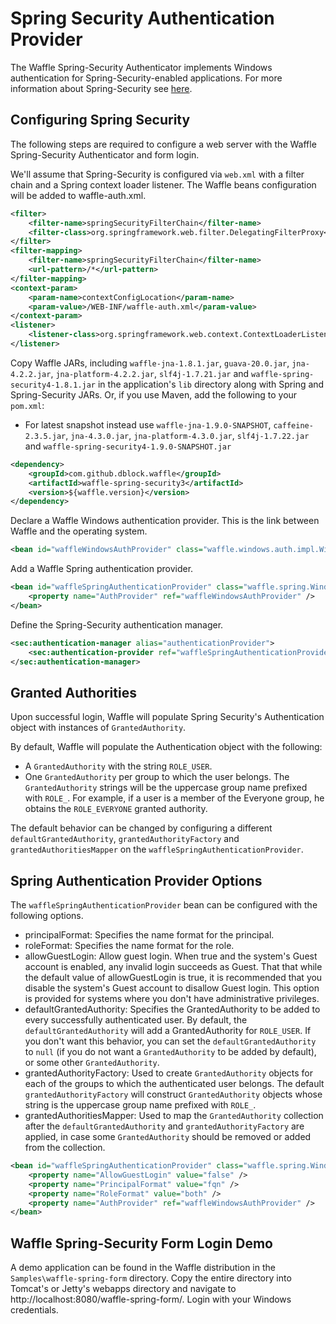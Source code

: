 Spring Security Authentication Provider
=======================================

The Waffle Spring-Security Authenticator implements Windows authentication for Spring-Security-enabled applications. For more information about Spring-Security see [here](https://projects.spring.io/spring-security/).

Configuring Spring Security
---------------------------

The following steps are required to configure a web server with the Waffle Spring-Security Authenticator and form login.

We'll assume that Spring-Security is configured via `web.xml` with a filter chain and a Spring context loader listener. The Waffle beans configuration will be added to waffle-auth.xml.

``` xml
<filter>
    <filter-name>springSecurityFilterChain</filter-name>
    <filter-class>org.springframework.web.filter.DelegatingFilterProxy</filter-class>
</filter>
<filter-mapping>
    <filter-name>springSecurityFilterChain</filter-name>
    <url-pattern>/*</url-pattern>
</filter-mapping>
<context-param>
    <param-name>contextConfigLocation</param-name>
    <param-value>/WEB-INF/waffle-auth.xml</param-value>
</context-param>
<listener>
    <listener-class>org.springframework.web.context.ContextLoaderListener</listener-class>
</listener>
```

Copy Waffle JARs, including `waffle-jna-1.8.1.jar`, `guava-20.0.jar`, `jna-4.2.2.jar`, `jna-platform-4.2.2.jar`, `slf4j-1.7.21.jar` and `waffle-spring-security4-1.8.1.jar` in the application's `lib` directory along with Spring and Spring-Security JARs. Or, if you use Maven, add the following to your `pom.xml`:

- For latest snapshot instead use `waffle-jna-1.9.0-SNAPSHOT`, `caffeine-2.3.5.jar`, `jna-4.3.0.jar`, `jna-platform-4.3.0.jar`, `slf4j-1.7.22.jar` and `waffle-spring-security4-1.9.0-SNAPSHOT.jar`

``` xml
<dependency>
    <groupId>com.github.dblock.waffle</groupId>
    <artifactId>waffle-spring-security3</artifactId>
    <version>${waffle.version}</version>
</dependency>            
```

Declare a Waffle Windows authentication provider. This is the link between Waffle and the operating system.

``` xml
<bean id="waffleWindowsAuthProvider" class="waffle.windows.auth.impl.WindowsAuthProviderImpl" />
```

Add a Waffle Spring authentication provider.

``` xml
<bean id="waffleSpringAuthenticationProvider" class="waffle.spring.WindowsAuthenticationProvider">
    <property name="AuthProvider" ref="waffleWindowsAuthProvider" />
</bean>
```

Define the Spring-Security authentication manager.

``` xml
<sec:authentication-manager alias="authenticationProvider">
    <sec:authentication-provider ref="waffleSpringAuthenticationProvider" />
</sec:authentication-manager>
```

Granted Authorities
-------------------

Upon successful login, Waffle will populate Spring Security's Authentication object with instances of `GrantedAuthority`.

By default, Waffle will populate the Authentication object with the following:

* A `GrantedAuthority` with the string `ROLE_USER`.
* One `GrantedAuthority` per group to which the user belongs. The `GrantedAuthority` strings will be the uppercase group name prefixed with `ROLE_`. For example, if a user is a member of the Everyone group, he obtains the `ROLE_EVERYONE` granted authority.

The default behavior can be changed by configuring a different `defaultGrantedAuthority`,  `grantedAuthorityFactory` and `grantedAuthoritiesMapper` on the `waffleSpringAuthenticationProvider`.

Spring Authentication Provider Options
--------------------------------------

The `waffleSpringAuthenticationProvider` bean can be configured with the following options.

* principalFormat: Specifies the name format for the principal.
* roleFormat: Specifies the name format for the role.
* allowGuestLogin: Allow guest login. When true and the system's Guest account is enabled, any invalid login succeeds as Guest. That that while the default value of allowGuestLogin is true, it is recommended that you disable the system's Guest account to disallow Guest login. This option is provided for systems where you don't have administrative privileges.  
* defaultGrantedAuthority: Specifies the GrantedAuthority to be added to every successfully authenticated user. By default, the `defaultGrantedAuthority` will add a GrantedAuthority for `ROLE_USER`. If you don't want this behavior, you can set the `defaultGrantedAuthority` to `null` (if you do not want a `GrantedAuthority` to be added by default), or some other `GrantedAuthority`.
* grantedAuthorityFactory: Used to create `GrantedAuthority` objects for each of the groups to which the authenticated user belongs. The default `grantedAuthorityFactory` will construct `GrantedAuthority` objects whose string is the uppercase group name prefixed with `ROLE_`.
* grantedAuthoritiesMapper: Used to map the `GrantedAuthority` collection after the `defaultGrantedAuthority` and `grantedAuthorityFactory` are applied, in case some `GrantedAuthority` should be removed or added from the collection.  

``` xml
<bean id="waffleSpringAuthenticationProvider" class="waffle.spring.WindowsAuthenticationProvider">
    <property name="AllowGuestLogin" value="false" />
    <property name="PrincipalFormat" value="fqn" />
    <property name="RoleFormat" value="both" />
    <property name="AuthProvider" ref="waffleWindowsAuthProvider" />
</bean>
```

Waffle Spring-Security Form Login Demo
--------------------------------------

A demo application can be found in the Waffle distribution in the `Samples\waffle-spring-form` directory. Copy the entire directory into Tomcat's or Jetty's webapps directory and navigate to http://localhost:8080/waffle-spring-form/. Login with your Windows credentials.
